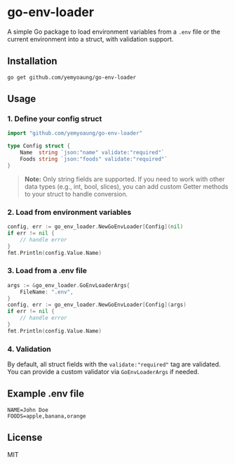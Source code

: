# go-env-loader

A simple Go package to load environment variables from a `.env` file or the current environment into a struct, with validation support.

## Installation

```
go get github.com/yemyoaung/go-env-loader
```

## Usage

### 1. Define your config struct

```go
import "github.com/yemyoaung/go-env-loader"

type Config struct {
    Name  string `json:"name" validate:"required"`
    Foods string `json:"foods" validate:"required"`
}
```

> **Note:** Only string fields are supported. If you need to work with other data types (e.g., int, bool, slices), you can add custom Getter methods to your struct to handle conversion.

### 2. Load from environment variables

```go
config, err := go_env_loader.NewGoEnvLoader[Config](nil)
if err != nil {
    // handle error
}
fmt.Println(config.Value.Name)
```

### 3. Load from a .env file

```go
args := &go_env_loader.GoEnvLoaderArgs{
    FileName: ".env",
}
config, err := go_env_loader.NewGoEnvLoader[Config](args)
if err != nil {
    // handle error
}
fmt.Println(config.Value.Name)
```

### 4. Validation

By default, all struct fields with the `validate:"required"` tag are validated. You can provide a custom validator via `GoEnvLoaderArgs` if needed.

## Example .env file

```
NAME=John Doe
FOODS=apple,banana,orange
```

## License

MIT
